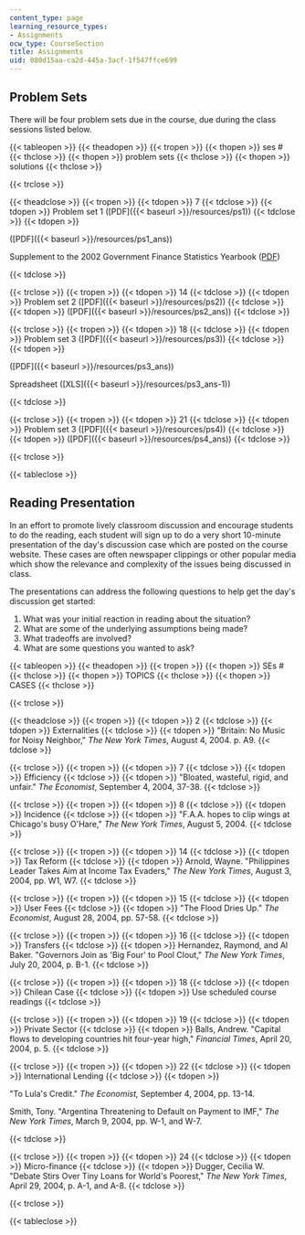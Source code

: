 ```yaml
---
content_type: page
learning_resource_types:
- Assignments
ocw_type: CourseSection
title: Assignments
uid: 080d15aa-ca2d-445a-3acf-1f547ffce699
---
```


Problem Sets
------------

There will be four problem sets due in the course, due during the class sessions listed below.

{{< tableopen >}}
{{< theadopen >}}
{{< tropen >}}
{{< thopen >}}
ses #
{{< thclose >}}
{{< thopen >}}
problem sets
{{< thclose >}}
{{< thopen >}}
solutions
{{< thclose >}}

{{< trclose >}}

{{< theadclose >}}
{{< tropen >}}
{{< tdopen >}}
7
{{< tdclose >}}
{{< tdopen >}}
Problem set 1 ([PDF]({{< baseurl >}}/resources/ps1))
{{< tdclose >}}
{{< tdopen >}}


([PDF]({{< baseurl >}}/resources/ps1_ans))

Supplement to the 2002 Government Finance Statistics Yearbook ([PDF](http://www.imf.org/external/pubs/ft/gfs/manual/supp.pdf))


{{< tdclose >}}

{{< trclose >}}
{{< tropen >}}
{{< tdopen >}}
14
{{< tdclose >}}
{{< tdopen >}}
Problem set 2 ([PDF]({{< baseurl >}}/resources/ps2))
{{< tdclose >}}
{{< tdopen >}}
([PDF]({{< baseurl >}}/resources/ps2_ans))
{{< tdclose >}}

{{< trclose >}}
{{< tropen >}}
{{< tdopen >}}
18
{{< tdclose >}}
{{< tdopen >}}
Problem set 3 ([PDF]({{< baseurl >}}/resources/ps3))
{{< tdclose >}}
{{< tdopen >}}


([PDF]({{< baseurl >}}/resources/ps3_ans))

Spreadsheet ([XLS]({{< baseurl >}}/resources/ps3_ans-1))


{{< tdclose >}}

{{< trclose >}}
{{< tropen >}}
{{< tdopen >}}
21
{{< tdclose >}}
{{< tdopen >}}
Problem set 3 ([PDF]({{< baseurl >}}/resources/ps4))
{{< tdclose >}}
{{< tdopen >}}
([PDF]({{< baseurl >}}/resources/ps4_ans))
{{< tdclose >}}

{{< trclose >}}

{{< tableclose >}}

Reading Presentation
--------------------

In an effort to promote lively classroom discussion and encourage students to do the reading, each student will sign up to do a very short 10-minute presentation of the day's discussion case which are posted on the course website. These cases are often newspaper clippings or other popular media which show the relevance and complexity of the issues being discussed in class.

The presentations can address the following questions to help get the day's discussion get started:

1.  What was your initial reaction in reading about the situation?
2.  What are some of the underlying assumptions being made?
3.  What tradeoffs are involved?
4.  What are some questions you wanted to ask?

{{< tableopen >}}
{{< theadopen >}}
{{< tropen >}}
{{< thopen >}}
SEs #
{{< thclose >}}
{{< thopen >}}
TOPICS
{{< thclose >}}
{{< thopen >}}
CASES
{{< thclose >}}

{{< trclose >}}

{{< theadclose >}}
{{< tropen >}}
{{< tdopen >}}
2
{{< tdclose >}}
{{< tdopen >}}
Externalities
{{< tdclose >}}
{{< tdopen >}}
"Britain: No Music for Noisy Neighbor," _The New York Times_, August 4, 2004. p. A9.
{{< tdclose >}}

{{< trclose >}}
{{< tropen >}}
{{< tdopen >}}
7
{{< tdclose >}}
{{< tdopen >}}
Efficiency
{{< tdclose >}}
{{< tdopen >}}
"Bloated, wasteful, rigid, and unfair." _The Economist_, September 4, 2004, 37-38.
{{< tdclose >}}

{{< trclose >}}
{{< tropen >}}
{{< tdopen >}}
8
{{< tdclose >}}
{{< tdopen >}}
Incidence
{{< tdclose >}}
{{< tdopen >}}
"F.A.A. hopes to clip wings at Chicago's busy O'Hare," _The New York Times_, August 5, 2004.
{{< tdclose >}}

{{< trclose >}}
{{< tropen >}}
{{< tdopen >}}
14
{{< tdclose >}}
{{< tdopen >}}
Tax Reform
{{< tdclose >}}
{{< tdopen >}}
Arnold, Wayne. "Philippines Leader Takes Aim at Income Tax Evaders," _The New York Times_, August 3, 2004, pp. W1, W7.
{{< tdclose >}}

{{< trclose >}}
{{< tropen >}}
{{< tdopen >}}
15
{{< tdclose >}}
{{< tdopen >}}
User Fees
{{< tdclose >}}
{{< tdopen >}}
"The Flood Dries Up." _The Economist_, August 28, 2004, pp. 57-58.
{{< tdclose >}}

{{< trclose >}}
{{< tropen >}}
{{< tdopen >}}
16
{{< tdclose >}}
{{< tdopen >}}
Transfers
{{< tdclose >}}
{{< tdopen >}}
Hernandez, Raymond, and Al Baker. "Governors Join as 'Big Four' to Pool Clout," _The New York Times_, July 20, 2004, p. B-1.
{{< tdclose >}}

{{< trclose >}}
{{< tropen >}}
{{< tdopen >}}
18
{{< tdclose >}}
{{< tdopen >}}
Chilean Case
{{< tdclose >}}
{{< tdopen >}}
Use scheduled course readings
{{< tdclose >}}

{{< trclose >}}
{{< tropen >}}
{{< tdopen >}}
19
{{< tdclose >}}
{{< tdopen >}}
Private Sector
{{< tdclose >}}
{{< tdopen >}}
Balls, Andrew. "Capital flows to developing countries hit four-year high," _Financial Times_, April 20, 2004, p. 5.
{{< tdclose >}}

{{< trclose >}}
{{< tropen >}}
{{< tdopen >}}
22
{{< tdclose >}}
{{< tdopen >}}
International Lending
{{< tdclose >}}
{{< tdopen >}}


"To Lula's Credit." _The Economist,_ September 4, 2004, pp. 13-14.

Smith, Tony. "Argentina Threatening to Default on Payment to IMF," _The New York Times_, March 9, 2004, pp. W-1, and W-7.


{{< tdclose >}}

{{< trclose >}}
{{< tropen >}}
{{< tdopen >}}
24
{{< tdclose >}}
{{< tdopen >}}
Micro-finance
{{< tdclose >}}
{{< tdopen >}}
Dugger, Cecilia W. "Debate Stirs Over Tiny Loans for World's Poorest," _The New York Times_, April 29, 2004, p. A-1, and A-8.
{{< tdclose >}}

{{< trclose >}}

{{< tableclose >}}